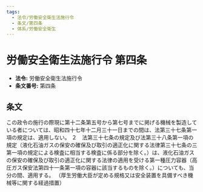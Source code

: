```yaml
---
tags:
  - 法令/労働安全衛生法施行令
  - 条文/第四条
  - 体系/労働安全衛生
---
```

# 労働安全衛生法施行令 第四条

- **法令:** 労働安全衛生法施行令
- **条文番号:** 第四条

## 条文
この政令の施行の際現に第十二条第五号から第七号までに掲げる機械を製造している者については、昭和四十七年十二月三十一日までの間は、法第三十七条第一項の規定は、適用しない。
２　法第三十七条の規定及び法第三十八条第一項の規定（液化石油ガスの保安の確保及び取引の適正化に関する法律第三十七条の三第一項の規定による検査に相当する検査に係る部分を除く。）は、液化石油ガスの保安の確保及び取引の適正化に関する法律の適用を受ける第一種圧力容器（高圧ガス保安法第四十一条第一項の容器に該当するものを除く。）についても、当分の間、適用する。
（厚生労働大臣が定める規格又は安全装置を具備すべき機械等に関する経過措置）


